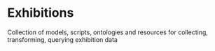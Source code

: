 # Exhibitions
Collection of models, scripts, ontologies and resources for collecting, transforming, querying exhibition data 
